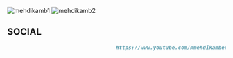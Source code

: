 ![mehdikamb1](https://github.com/user-attachments/assets/8d0689b3-4aaa-4c49-8da7-12c68b7aebcc)
![mehdikamb2](https://github.com/user-attachments/assets/9d11d95e-ed41-4619-9424-5eb0f474845d)

## SOCIAL
```markdown
                                   https://www.youtube.com/@mehdikamber
```
